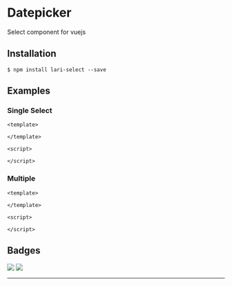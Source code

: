 # Datepicker

Select component for vuejs

## Installation

```
$ npm install lari-select --save
```

## Examples

### Single Select

```vue
<template>

</template>

<script>

</script>
```

### Multiple

```vue
<template>

</template>

<script>

</script>
```

## Badges

![](https://img.shields.io/badge/license-MIT-blue.svg)
![](https://img.shields.io/badge/status-stable-green.svg)

---
